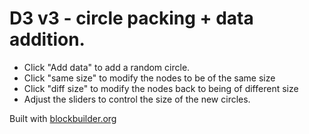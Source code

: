 # D3 v3 - circle packing + data addition.

* Click "Add data" to add a random circle.
* Click "same size" to modify the nodes to be of the same size
* Click "diff size" to modify the nodes back to being of different size
* Adjust the sliders to control the size of the new circles.


Built with [blockbuilder.org](http://blockbuilder.org)